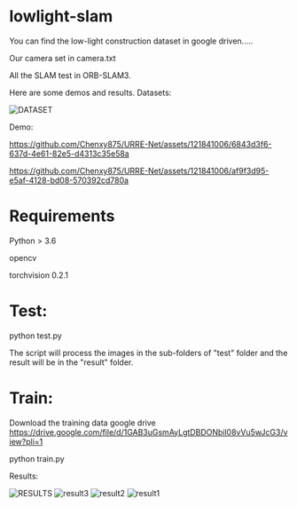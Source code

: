 

# lowlight-slam



You  can find the low-light construction dataset in google driven.....

Our camera set in camera.txt

All the SLAM test in ORB-SLAM3.

Here are some demos and results.
Datasets:

![DATASET](https://github.com/Chenxy875/URRE-Net/assets/121841006/959b55da-9378-4f81-9fac-54bf3541c6a9)



Demo:





https://github.com/Chenxy875/URRE-Net/assets/121841006/6843d3f6-637d-4e61-82e5-d4313c35e58a



https://github.com/Chenxy875/URRE-Net/assets/121841006/af9f3d95-e5af-4128-bd08-570392cd780a











# Requirements
Python > 3.6

opencv

torchvision 0.2.1


# Test:

python test.py 

The script will process the images in the sub-folders of "test" folder and the result will be in the "result" folder. 

# Train:
Download the training data google drive https://drive.google.com/file/d/1GAB3uGsmAyLgtDBDONbil08vVu5wJcG3/view?pli=1

python train.py

Results:



![RESULTS](https://github.com/Chenxy875/URRE-Net/assets/121841006/e8bb84ab-57da-4904-879e-b8771b9ababb)
![result3](https://github.com/Chenxy875/URRE-Net/assets/121841006/09297602-9f59-40d3-96c8-e52e4bba6986)
![result2](https://github.com/Chenxy875/URRE-Net/assets/121841006/98a74be4-519e-433e-a410-a17990c3b0d1)
![result1](https://github.com/Chenxy875/URRE-Net/assets/121841006/eaa81e1d-1c57-43f7-a98a-a705c7485840)


